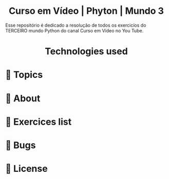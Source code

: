 <h1 align="center"> Curso em Vídeo | Phyton | Mundo 3 </h1>
<p> Esse repositório é dedicado a resolução de todos os exercicíos do TERCEIRO mundo Python do canal Curso em Vídeo no You Tube. </p>



<h1 align="center">Technologies used </h1>
<p align="center">
  <a href="https://www.java.com/en/">
  </a>
</p>
  
# :pushpin: Topics
# :rocket: About
# :memo: Exercices list
# :bug: Bugs
# :closed_book: License
